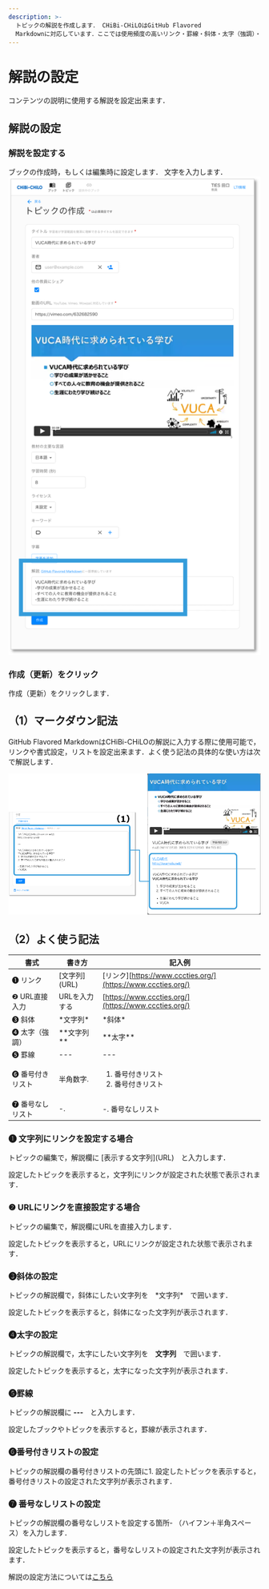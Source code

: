 ```yaml
---
description: >-
  トピックの解説を作成します． CHiBi-CHiLOはGitHub Flavored
  Markdownに対応しています．ここでは使用頻度の高いリンク・罫線・斜体・太字（強調）・番号付きリスト・番号なしリストの設定方法を紹介します．
---
```


# 解説の設定

コンテンツの説明に使用する解説を設定出来ます．

## 解説の設定

### 解説を設定する

ブックの作成時，もしくは編集時に設定します． 文字を入力します． ![](<../.gitbook/assets/image (472).png>)

### 作成（更新）をクリック

作成（更新）をクリックします．

## （1）マークダウン記法

GitHub Flavored MarkdownはCHiBi-CHiLOの解説に入力する際に使用可能で，リンクや書式設定，リストを設定出来ます．よく使う記法の具体的な使い方は次で解説します．

![](<../.gitbook/assets/image (269).png>)

## （2）よく使う記法

| 書式        | 書き方          | 記入例                                                        |
| --------- | ------------ | ---------------------------------------------------------- |
| ❶ リンク     | \[文字列]\(URL) | \[リンク][https://www.cccties.org/](https://www.cccties.org/) |
| ❷ URL直接入力 | URLを入力する     | [https://www.cccties.org/](https://www.cccties.org/)       |
| ❸ 斜体      | \*文字列\*      | \*斜体\*                                                     |
| ❹ 太字（強調）  | \*\*文字列\*\*  | \*\*太字\*\*                                                 |
| ❺ 罫線      | ---          | ---                                                        |
| ❻ 番号付きリスト | 半角数字.        | <ol><li>番号付きリスト</li><li>番号付きリスト</li></ol>                  |
| ❼ 番号なしリスト | -.           | -. 番号なしリスト                                                 |

### ❶ 文字列にリンクを設定する場合

トピックの編集で，解説欄に \[表示する文字列]\(URL)　と入力します．

設定したトピックを表示すると，文字列にリンクが設定された状態で表示されます．

### ❷ URLにリンクを直接設定する場合

トピックの編集で，解説欄にURLを直接入力します．

設定したトピックを表示すると，URLにリンクが設定された状態で表示されます．

### ❸斜体の設定

トピックの解説欄で，斜体にしたい文字列を　\*文字列\*　で囲います．

設定したトピックを表示すると，斜体になった文字列が表示されます．

### ❹太字の設定

トピックの解説欄で，太字にしたい文字列を　**文字列**　で囲います．

設定したトピックを表示すると，太字になった文字列が表示されます．

### ❺罫線

トピックの解説欄に **---**　と入力します．

設定したブックやトピックを表示すると，罫線が表示されます．

### ❻番号付きリストの設定

トピックの解説欄の番号付きリストの先頭に1. 設定したトピックを表示すると，番号付きリストの設定された文字列が表示されます．

### ❼ 番号なしリストの設定

トピックの解説欄の番号なしリストを設定する箇所- （ハイフン＋半角スペース）を入力します．

設定したトピックを表示すると，番号なしリストの設定された文字列が表示されます．

解説の設定方法については[こちら](../operation/commentary.md)
